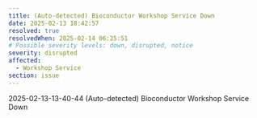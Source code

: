 ```yaml
---
title: (Auto-detected) Bioconductor Workshop Service Down
date: 2025-02-13 18:42:57
resolved: true
resolvedWhen: 2025-02-14 06:25:51
# Possible severity levels: down, disrupted, notice
severity: disrupted
affected:
  - Workshop Service
section: issue
---
```


2025-02-13-13-40-44 (Auto-detected) Bioconductor Workshop Service Down

